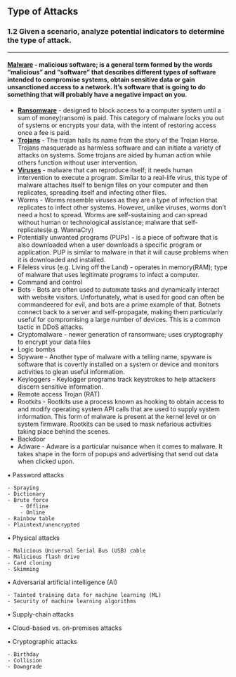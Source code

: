## Type of Attacks
### 1.2 Given a scenario, analyze potential indicators to determine the type of attack.
---

#### [**Malware**](https://www.professormesser.com/security-plus/sy0-601/sy0-601-video/an-overview-of-malware-2/) - malicious software; is a general term formed by the words “malicious” and “software” that describes different types of software intended to compromise systems, obtain sensitive data or gain unsanctioned access to a network. It’s software that is going to do something that will probably have a negative impact on you.

- [**Ransomware**](https://www.professormesser.com/security-plus/sy0-601/sy0-601-video/ransomware-and-crypto-malware-2/) - designed to block access to a computer system until a sum of money(ransom) is paid. This category of malware locks you out of systems or encrypts your data, with the intent of restoring access once a fee is paid.
- [**Trojans**](https://www.professormesser.com/security-plus/sy0-601/sy0-601-video/trojan-and-rats/) - The trojan hails its name from the story of the Trojan Horse. Trojans masquerade as harmless software and can initiate a variety of attacks on systems. Some trojans are aided by human action while others function without user intervention.
- [**Viruses**](https://www.professormesser.com/security-plus/sy0-601/sy0-601-video/viruses-and-worms-4/) - malware that can reproduce itself; it needs human intervention to execute a program. Similar to a real-life virus, this type of malware attaches itself to benign files on your computer and then replicates, spreading itself and infecting other files.
- Worms  - Worms resemble viruses as they are a type of infection that replicates to infect other systems. However, unlike viruses, worms don’t need a host to spread. Worms are self-sustaining and can spread without human or technological assistance; malware that self-replicates(e.g. WannaCry)
- Potentially unwanted programs (PUPs) - is a piece of software that is also downloaded when a user downloads a specific program or application. PUP is similar to malware in that it will cause problems when it is downloaded and installed.
- Fileless virus (e.g. Living off the Land) - operates in memory(RAM); type of malware that uses legitimate programs to infect a computer.
- Command and control 
- Bots  - Bots are often used to automate tasks and dynamically interact with website visitors. Unfortunately, what is used for good can often be commandeered for evil, and bots are a prime example of that. Botnets connect back to a server and self-propagate, making them particularly useful for compromising a large number of devices. This is a common tactic in DDoS attacks.
- Cryptomalware - newer generation of ransomware; uses cryptography to encrypt your data files
- Logic bombs
- Spyware  - Another type of malware with a telling name, spyware is software that is covertly installed on a system or device and monitors activities to glean useful information.
- Keyloggers  - Keylogger programs track keystrokes to help attackers discern sensitive information.
- Remote access Trojan (RAT) 
- Rootkits - Rootkits use a process known as hooking to obtain access to and modify operating system API calls that are used to supply system information. This form of malware is present at the kernel level or on system firmware. Rootkits can be used to mask nefarious activities taking place behind the scenes. 
- Backdoor
- Adware - Adware is a particular nuisance when it comes to malware. It takes shape in the form of popups and advertising that send out data when clicked upon.

• Password attacks

	- Spraying  
	- Dictionary 
	- Brute force
		- Offline
		- Online  
	- Rainbow table  
	- Plaintext/unencrypted

• Physical attacks

	- Malicious Universal Serial Bus (USB) cable
	- Malicious flash drive 
	- Card cloning  
	- Skimming

• Adversarial artificial intelligence (AI)

	- Tainted training data for machine learning (ML)
	- Security of machine learning algorithms

• Supply-chain attacks  

• Cloud-based vs. on-premises attacks 

• Cryptographic attacks

	- Birthday  
	- Collision  
	- Downgrade
